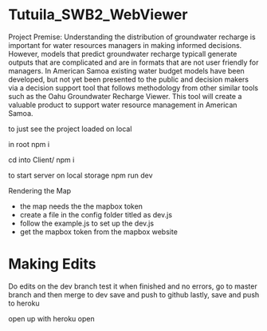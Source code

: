 # Tutuila_SWB2_WebViewer


Project Premise: 
Understanding the distribution of groundwater recharge is important for water resources managers in making informed decisions. However, models that predict groundwater recharge typicall generate outputs that are complicated and are in formats that are not user friendly for managers.  In American Samoa existing water budget models have been developed, but not yet been presented to the public and decision makers via a decision support tool that follows methodology from other similar tools such as the Oahu Groundwater Recharge Viewer. This tool will create a valuable product to support water resource management in American Samoa.

to just see the project loaded on local

in root
npm i

cd into Client/
npm i 

to start server on local storage
npm run dev 

Rendering the Map
- the map needs the the mapbox token
- create a file in the config folder titled as dev.js
- follow the example.js to set up the dev.js
- get the mapbox token from the mapbox website


# Making Edits

Do edits on the dev branch
test it
when finished and no errors, go to master branch and then merge to dev
save and push to github
lastly, save and push to heroku

open up with
heroku open





